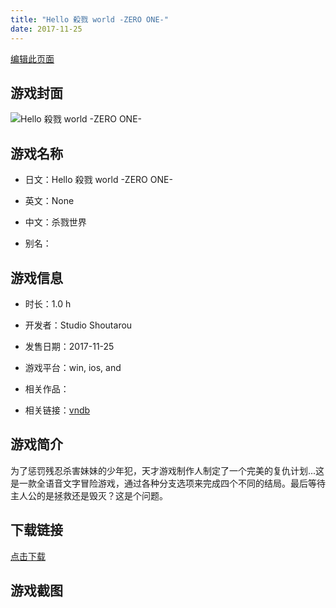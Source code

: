 ```yaml
---
title: "Hello 殺戮 world -ZERO ONE-"
date: 2017-11-25
---
```

[编辑此页面](https://github.com/ACG-3/ADV3-source/blob/main/source/_posts/games/Hello%20%E6%AE%BA%E6%88%AE%20world%20-ZERO%20ONE-.md)

## 游戏封面

![Hello 殺戮 world -ZERO ONE-](https%3A//pan.timero.xyz/onedrive/img_lib_001/Hello%20%E6%AE%BA%E6%88%AE%20world%20-ZERO%20ONE-_cover.avif)


## 游戏名称

- 日文：Hello 殺戮 world -ZERO ONE-
- 英文：None
- 中文：杀戮世界

- 别名：


## 游戏信息

- 时长：1.0 h
- 开发者：Studio Shoutarou
- 发售日期：2017-11-25
- 游戏平台：win, ios, and
- 相关作品：

- 相关链接：[vndb](https://vndb.org/v25520)


## 游戏简介

为了惩罚残忍杀害妹妹的少年犯，天才游戏制作人制定了一个完美的复仇计划...这是一款全语音文字冒险游戏，通过各种分支选项来完成四个不同的结局。最后等待主人公的是拯救还是毁灭？这是个问题。




## 下载链接

[点击下载](https://pan.timero.xyz/onedrive/adv_lib_001/Hello%20%E6%AE%BA%E6%88%AE%20world%20-ZERO%20ONE-)


## 游戏截图


